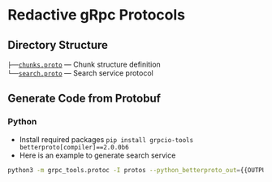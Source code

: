 # Redactive gRpc Protocols

## Directory Structure

`├──`[`chunks.proto`](chunks.proto) — Chunk structure definition<br>
`└──`[`search.proto`](search.proto) — Search service protocol<br>

## Generate Code from Protobuf

### Python

- Install required packages `pip install grpcio-tools betterproto[compiler]==2.0.0b6`
- Here is an example to generate search service

```bash
python3 -m grpc_tools.protoc -I protos --python_betterproto_out={{OUTPUT_PATH}} search.proto
```
